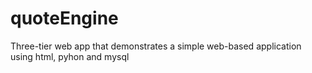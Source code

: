 quoteEngine
===========

Three-tier web app that demonstrates a simple web-based application using html, pyhon and mysql
